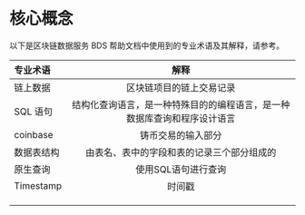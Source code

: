 # 核心概念
以下是区块链数据服务 BDS 帮助文档中使用到的专业术语及其解释，请参考。

|专业术语|解释|
|:--|:-:|
| 链上数据 | 区块链项目的链上交易记录 |
| SQL 语句 | 结构化查询语言，是一种特殊目的的编程语言，是一种数据库查询和程序设计语言 |
| coinbase | 铸币交易的输入部分 |
| 数据表结构 | 由表名、表中的字段和表的记录三个部分组成的 |
| 原生查询 | 使用SQL语句进行查询 |
| Timestamp | 时间戳 |
|          |      |
|          |      |
|          |      |

